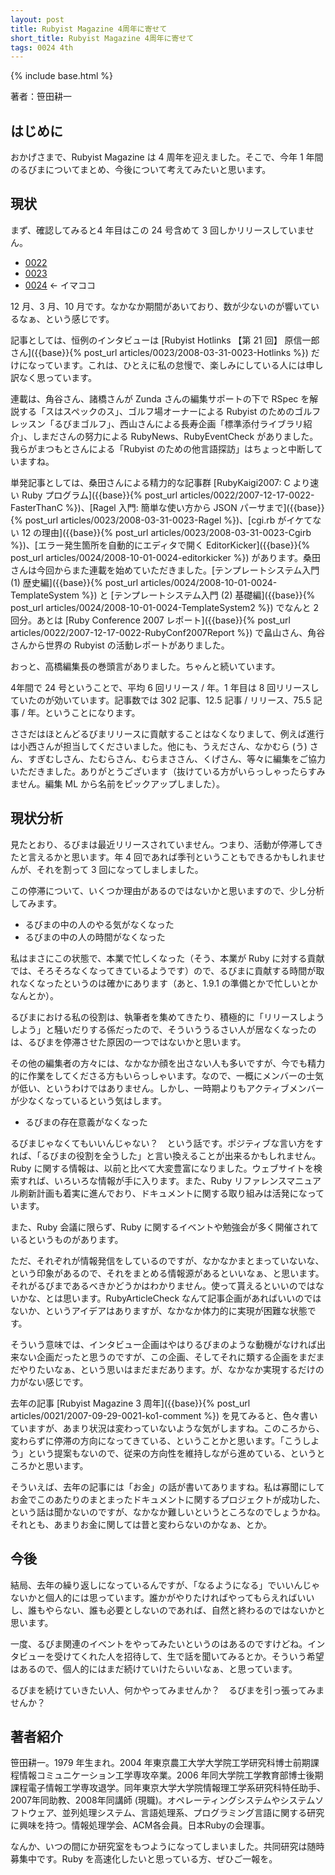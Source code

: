 ```yaml
---
layout: post
title: Rubyist Magazine 4周年に寄せて
short_title: Rubyist Magazine 4周年に寄せて
tags: 0024 4th
---
```

{% include base.html %}


著者：笹田耕一

## はじめに

おかげさまで、Rubyist Magazine は 4 周年を迎えました。そこで、今年 1 年間のるびまについてまとめ、今後について考えてみたいと思います。

## 現状

まず、確認してみると4 年目はこの 24 号含めて 3 回しかリリースしていません。

* [0022](0022)
* [0023](0023)
* [0024](0024) &lt;- イマココ


12 月、3 月、10 月です。なかなか期間があいており、数が少ないのが響いているなぁ、という感じです。

記事としては、恒例のインタビューは [Rubyist Hotlinks 【第 21 回】 原信一郎さん]({{base}}{% post_url articles/0023/2008-03-31-0023-Hotlinks %}) だけになっています。これは、ひとえに私の怠慢で、楽しみにしている人には申し訳なく思っています。

連載は、角谷さん、諸橋さんが Zunda さんの編集サポートの下で RSpec を解説する「スはスペックのス」、ゴルフ場オーナーによる Rubyist のためのゴルフレッスン「るびまゴルフ」、西山さんによる長寿企画「標準添付ライブラリ紹介」、しまださんの努力による RubyNews、RubyEventCheck がありました。我らがまつもとさんによる「Rubyist のための他言語探訪」はちょっと中断していますね。

単発記事としては、桑田さんによる精力的な記事群 [RubyKaigi2007: C より速い Ruby プログラム]({{base}}{% post_url articles/0022/2007-12-17-0022-FasterThanC %})、[Ragel 入門: 簡単な使い方から JSON パーサまで]({{base}}{% post_url articles/0023/2008-03-31-0023-Ragel %})、[cgi.rb がイケてない 12 の理由]({{base}}{% post_url articles/0023/2008-03-31-0023-Cgirb %})、[エラー発生箇所を自動的にエディタで開く EditorKicker]({{base}}{% post_url articles/0024/2008-10-01-0024-editorkicker %}) があります。桑田さんは今回からまた連載を始めていただきました。[テンプレートシステム入門 (1) 歴史編]({{base}}{% post_url articles/0024/2008-10-01-0024-TemplateSystem %}) と [テンプレートシステム入門 (2) 基礎編]({{base}}{% post_url articles/0024/2008-10-01-0024-TemplateSystem2 %}) でなんと 2 回分。あとは [Ruby Conference 2007 レポート]({{base}}{% post_url articles/0022/2007-12-17-0022-RubyConf2007Report %}) で畠山さん、角谷さんから世界の Rubyist の活動レポートがありました。

おっと、高橋編集長の巻頭言がありました。ちゃんと続いています。

4年間で 24 号ということで、平均 6 回リリース / 年。1 年目は 8 回リリースしていたのが効いています。記事数では 302 記事、12.5 記事 / リリース、75.5 記事 / 年。ということになります。

ささだはほとんどるびまリリースに貢献することはなくなりまして、例えば進行は小西さんが担当してくださいました。他にも、うえださん、なかむら (う) さん、すぎむしさん、たむらさん、むらまささん、くげさん、等々に編集をご協力いただきました。ありがとうございます（抜けている方がいらっしゃったらすみません。編集 ML から名前をピックアップしました）。

## 現状分析

見たとおり、るびまは最近リリースされていません。つまり、活動が停滞してきたと言えるかと思います。年 4 回であれば季刊ということもできるかもしれませんが、それを割って 3 回になってしましました。

この停滞について、いくつか理由があるのではないかと思いますので、少し分析してみます。

* るびまの中の人のやる気がなくなった
* るびまの中の人の時間がなくなった


私はまさにこの状態で、本業で忙しくなった（そう、本業が Ruby に対する貢献では、そろそろなくなってきているようです）ので、るびまに貢献する時間が取れなくなったというのは確かにあります（あと、1.9.1 の準備とかで忙しいとかなんとか）。

るびまにおける私の役割は、執筆者を集めてきたり、積極的に「リリースしようしよう」と騒いだりする係だったので、そういううるさい人が居なくなったのは、るびまを停滞させた原因の一つではないかと思います。

その他の編集者の方々には、なかなか顔を出さない人も多いですが、今でも精力的に作業をしてくださる方もいらっしゃいます。なので、一概にメンバーの士気が低い、というわけではありません。しかし、一時期よりもアクティブメンバーが少なくなっているという気はします。

* るびまの存在意義がなくなった


るびまじゃなくてもいいんじゃない？　という話です。ポジティブな言い方をすれば、「るびまの役割を全うした」と言い換えることが出来るかもしれません。Ruby に関する情報は、以前と比べて大変豊富になりました。ウェブサイトを検索すれば、いろいろな情報が手に入ります。また、Ruby リファレンスマニュアル刷新計画も着実に進んでおり、ドキュメントに関する取り組みは活発になっています。

また、Ruby 会議に限らず、Ruby に関するイベントや勉強会が多く開催されているというものがあります。

ただ、それぞれが情報発信をしているのですが、なかなかまとまっていないな、という印象があるので、それをまとめる情報源があるといいなぁ、と思います。それがるびまであるべきかどうかはわかりません。使って貰えるといいのではないかな、とは思います。RubyArticleCheck なんて記事企画があればいいのではないか、というアイデアはありますが、なかなか体力的に実現が困難な状態です。

そういう意味では、インタビュー企画はやはりるびまのような動機がなければ出来ない企画だったと思うのですが、この企画、そしてそれに類する企画をまだまだやりたいなぁ、という思いはまだまだあります。が、なかなか実現するだけの力がない感じです。

去年の記事 [Rubyist Magazine 3 周年]({{base}}{% post_url articles/0021/2007-09-29-0021-ko1-comment %}) を見てみると、色々書いていますが、あまり状況は変わっていないような気がしますね。このころから、変わらずに停滞の方向になってきている、ということかと思います。「こうしよう」という提案もないので、従来の方向性を維持しながら進めている、というところかと思います。

そういえば、去年の記事には「お金」の話が書いてありますね。私は寡聞にしてお金でこのあたりのまとまったドキュメントに関するプロジェクトが成功した、という話は聞かないのですが、なかなか難しいというところなのでしょうかね。それとも、あまりお金に関しては昔と変わらないのかなぁ、とか。

## 今後

結局、去年の繰り返しになっているんですが、「なるようになる」でいいんじゃないかと個人的には思っています。誰かがやりたければやってもらえればいいし、誰もやらない、誰も必要としないのであれば、自然と終わるのではないかと思います。

一度、るびま関連のイベントをやってみたいというのはあるのですけどね。インタビューを受けてくれた人を招待して、生で話を聞いてみるとか。そういう希望はあるので、個人的にはまだ続けていけたらいいなぁ、と思っています。

るびまを続けていきたい人、何かやってみませんか？　るびまを引っ張ってみませんか？

## 著者紹介

笹田耕一。1979 年生まれ。2004 年東京農工大学大学院工学研究科博士前期課程情報コミュニケーション工学専攻卒業。2006 年同大学院工学教育部博士後期課程電子情報工学専攻退学。同年東京大学大学院情報理工学系研究科特任助手、2007年同助教、2008年同講師 (現職)。オペレーティングシステムやシステムソフトウェア、並列処理システム、言語処理系、プログラミング言語に関する研究に興味を持つ。情報処理学会、ACM各会員。日本Rubyの会理事。

なんか、いつの間にか研究室をもつようになってしまいました。共同研究は随時募集中です。Ruby を高速化したいと思っている方、ぜひご一報を。


